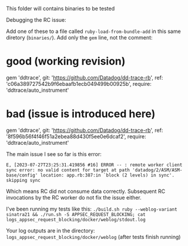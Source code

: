 This folder will contains binaries to be tested

Debugging the RC issue:

Add one of these to a file called `ruby-load-from-bundle-add` in this same diretory (`binaries/`). Add only the `gem` line, not the comment:

# good (working revision)
gem 'ddtrace', git: 'https://github.com/Datadog/dd-trace-rb', ref: 'c06a389727542b9f6ebaafb1ecb049499b00925b', require: 'ddtrace/auto_instrument'
# bad (issue is introduced here)
gem 'ddtrace', git: 'https://github.com/Datadog/dd-trace-rb', ref: '8f596b56f4f46f51a2ebea88d430f5ee0e6dcaf2', require: 'ddtrace/auto_instrument'

The main issue I see so far is this error:
```
E, [2023-07-27T23:25:31.419856 #16] ERROR -- : remote worker client sync error: no valid content for target at path 'datadog/2/ASM/ASM-base/config' location: app.rb:387:in `block (2 levels) in sync'. skipping sync
```
Which means RC did not consume data correctly. Subsequent RC invocations by the RC worker do not fix the issue either.

I've been running my tests like this:
`./build.sh ruby --weblog-variant sinatra21 && ./run.sh -S APPSEC_REQUEST_BLOCKING; cat logs_appsec_request_blocking/docker/weblog/stdout.log`

Your log outputs are in the directory: `logs_appsec_request_blocking/docker/weblog` (after tests finish running)
